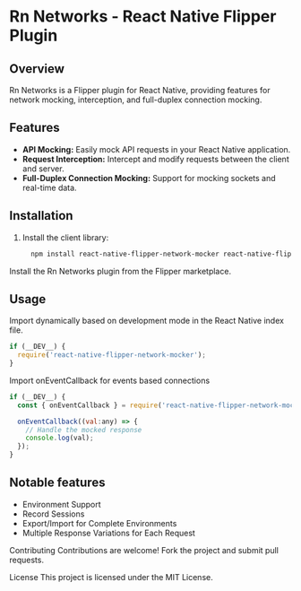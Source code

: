 # Rn Networks - React Native Flipper Plugin

## Overview
Rn Networks is a Flipper plugin for React Native, providing features for network mocking, interception, and full-duplex connection mocking.

## Features
- **API Mocking:** Easily mock API requests in your React Native application.
- **Request Interception:** Intercept and modify requests between the client and server.
- **Full-Duplex Connection Mocking:** Support for mocking sockets and real-time data.

## Installation
1. Install the client library:
   ```bash
     npm install react-native-flipper-network-mocker react-native-flipper --save-dev

Install the Rn Networks plugin from the Flipper marketplace.

## Usage
Import dynamically based on development mode in the React Native index file.
```javascript
if (__DEV__) {
  require('react-native-flipper-network-mocker');
}
```
Import onEventCallback for events based connections
```javascript
if (__DEV__) {
  const { onEventCallback } = require('react-native-flipper-network-mocker');

  onEventCallback((val:any) => {
    // Handle the mocked response
    console.log(val);
  });
}
```

## Notable features
- Environment Support
- Record Sessions
- Export/Import for Complete Environments
- Multiple Response Variations for Each Request


Contributing
Contributions are welcome! Fork the project and submit pull requests.

License
This project is licensed under the MIT License.
